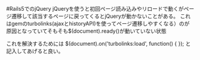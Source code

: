 #Rails5でのjQuery
jQueryを使うと初回ページ読み込みやリロードで動くがページ遷移して該当するページに戻ってくるとjQueryが動かないことがある。
これはgemのturbolinks(ajaxとhistoryAPI)を使ってページ遷移しやすくなる）のが原因となっていてそもそも$(document).ready()が動いていない状態

これを解決するためには
$(document).on('turbolinks:load', function() { });
と記入してあげると良い。
